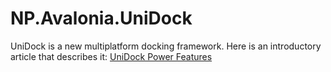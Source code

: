 # NP.Avalonia.UniDock
UniDock is a new multiplatform docking framework. Here is an introductory article that describes it: [UniDock Power Features](https://www.codeproject.com/Articles/5316702/UniDock-A-New-Multiplatform-UI-Docking-Framework-U)
